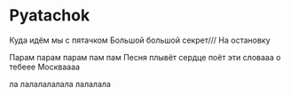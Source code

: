 # Pyatachok
Куда идём мы с пятачком
Большой большой секрет///
На остановку

Парам парам парам пам пам
Песня плывёт сердце поёт
эти словааа о тебеее Москваааа

ла лалалалалала
лалалала
